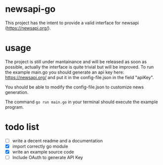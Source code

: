 # newsapi-go
This project has the intent to provide a valid interface for newsapi (https://newsapi.org/).

# usage
The project is still under mantainance and will be released as soon as possible, actually the interface is quite trivial but will be improved.
To run the example main.go you should generate an api key here: https://newsapi.org/ and put it in the config-file.json in the field "apiKey".  

You should be able to modify the config-file.json to customize news generation.

The command `go run main.go` in your terminal should execute the example program.

# todo list
- [ ] write a decent readme and a documentation
- [x] import correctly go module
- [x] write an example source code 
- [ ] Include OAuth to generate API Key
